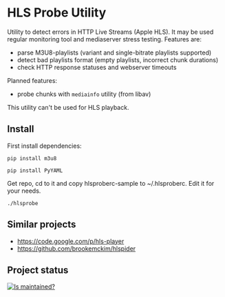 HLS Probe Utility
=================

Utility to detect errors in HTTP Live Streams (Apple HLS).
It may be used regular monitoring tool and mediaserver stress testing. 
Features are:

 * parse M3U8-playlists (variant and single-bitrate playlists supported)
 * detect bad playlists format (empty playlists, incorrect chunk durations)
 * check HTTP response statuses and webserver timeouts

Planned features:

 * probe chunks with `mediainfo` utility (from libav)

This utility can't be used for HLS playback.

Install
-------

First install dependencies:

`pip install m3u8`

`pip install PyYAML`

Get repo, cd to it and copy hlsproberc-sample to ~/.hlsproberc. Edit it for your needs.

`./hlsprobe`

Similar projects
----------------

 * https://code.google.com/p/hls-player
 * https://github.com/brookemckim/hlspider

Project status
--------------

[![Is maintained?](http://stillmaintained.com/grafov/hlsprobe.png)](http://stillmaintained.com/grafov/hlsprobe)
